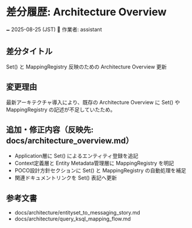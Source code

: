 # 差分履歴: Architecture Overview

🗕 2025-08-25 (JST)
🧐 作業者: assistant

## 差分タイトル
Set<T>() と MappingRegistry 反映のための Architecture Overview 更新

## 変更理由
最新アーキテクチャ導入により、既存の Architecture Overview に Set<T>() や MappingRegistry の記述が不足していたため。

## 追加・修正内容（反映先: docs/architecture_overview.md）
- Application層に Set<T>() によるエンティティ登録を追記
- Context定義層と Entity Metadata管理層に MappingRegistry を明記
- POCO設計方針セクションに Set<T>() と MappingRegistry の自動処理を補足
- 関連ドキュメントリンクを Set<T>() 表記へ更新

## 参考文書
- docs/architecture/entityset_to_messaging_story.md
- docs/architecture/query_ksql_mapping_flow.md
